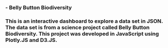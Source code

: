 ### - Belly Button Biodiversity

### This is an interactive dashboard to explore a data set in JSON. The data set is from a science project called Belly Button Biodiversity. This project was developed in JavaScript using Plotly.JS and D3.JS.

